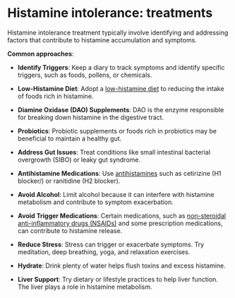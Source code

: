 <!--
source: gpt-3 + jph editing
tags: treatments
-->

# Histamine intolerance: treatments

Histamine intolerance treatment typically involve identifying and addressing factors that contribute to histamine accumulation and symptoms.

**Common approaches**:

* **Identify Triggers**: Keep a diary to track symptoms and identify specific triggers, such as foods, pollens, or chemicals.

* **Low-Histamine Diet**: Adopt a [low-histamine diet](../low-histamine-diet/) to reducing the intake of foods rich in histamine.

* **Diamine Oxidase (DAO) Supplements**: DAO is the enzyme responsible for breaking down histamine in the digestive tract.

* **Probiotics**: Probiotic supplements or foods rich in probiotics may be beneficial to maintain a healthy gut.

* **Address Gut Issues**: Treat conditions like small intestinal bacterial overgrowth (SIBO) or leaky gut syndrome.

* **Antihistamine Medications**: Use [antihistamines](../antihistamines/) such as cetirizine (H1 blocker/) or ranitidine (H2 blocker).

* **Avoid Alcohol**: Limit alcohol because it can interfere with histamine metabolism and contribute to symptom exacerbation.

* **Avoid Trigger Medications**: Certain medications, such as [non-steroidal anti-inflammatory drugs (NSAIDs)](../non-steroidal-anti-inflammatory-drugs/) and some prescription medications, can contribute to histamine release.

* **Reduce Stress**: Stress can trigger or exacerbate symptoms. Try meditation, deep breathing, yoga, and relaxation exercises.

* **Hydrate**: Drink plenty of water helps flush toxins and excess histamine.

* **Liver Support**: Try dietary or lifestyle practices to help liver function. The liver plays a role in histamine metabolism.
